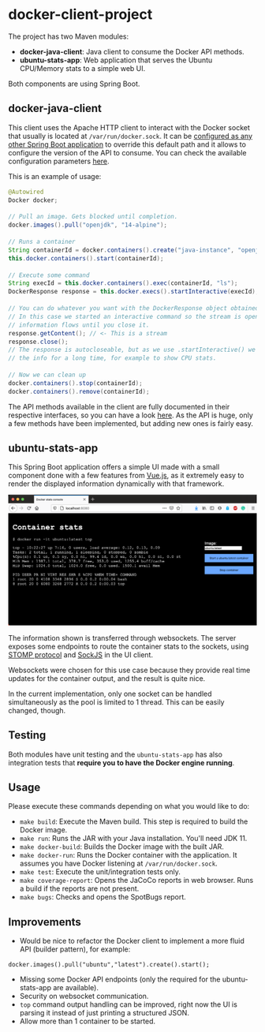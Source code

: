# docker-client-project

The project has two Maven modules:
- **docker-java-client**: Java client to consume the Docker API methods.
- **ubuntu-stats-app**: Web application that serves the Ubuntu CPU/Memory stats to a simple web UI.

Both components are using Spring Boot.

## docker-java-client

This client uses the Apache HTTP client to interact with the Docker socket that usually is located at `/var/run/docker.sock`.
It can be [configured as any other Spring Boot application](https://docs.spring.io/spring-boot/docs/2.4.0/reference/html/spring-boot-features.html#boot-features-external-config)
to override this default path and it allows to configure the version of the API to consume.
You can check the available configuration parameters [here](docker-java-client/src/main/resources/application.properties).

This is an example of usage:

```java
@Autowired
Docker docker;

// Pull an image. Gets blocked until completion.
docker.images().pull("openjdk", "14-alpine");

// Runs a container
String containerId = docker.containers().create("java-instance", "openjdk:14-alpine");
this.docker.containers().start(containerId);

// Execute some command
String execId = this.docker.containers().exec(containerId, "ls");
DockerResponse response = this.docker.execs().startInteractive(execId);

// You can do whatever you want with the DockerResponse object obtained.
// In this case we started an interactive command so the stream is open and
// information flows until you close it.
response.getContent(); // <- This is a stream
response.close();
// The response is autocloseable, but as we use .startInteractive() we may want to consume
// the info for a long time, for example to show CPU stats.

// Now we can clean up
docker.containers().stop(containerId);
docker.containers().remove(containerId);
```

The API methods available in the client are fully documented in their respective interfaces, so you can have a
look [here](docker-java-client/src/main/java/com/adambarreiro/docker/client/api). As the API is huge, only a few
methods have been implemented, but adding new ones is fairly easy.

## ubuntu-stats-app

This Spring Boot application offers a simple UI made with a small component done with a few features from [Vue.js](https://vuejs.org/),
as it extremely easy to render the displayed information dynamically with that framework.

![result](docs/result.png)

The information shown is transferred through websockets. The server exposes some endpoints to route the container stats
to the sockets, using [STOMP protocol](http://stomp.github.io/) and [SockJS](https://github.com/sockjs/sockjs-client) in the UI client.

Websockets were chosen for this use case because they provide real time updates for the container output, and the result
is quite nice.

In the current implementation, only one socket can be handled simultaneously as the pool is limited to 1
thread. This can be easily changed, though.

## Testing

Both modules have unit testing and the `ubuntu-stats-app` has also integration tests that **require you to have
the Docker engine running**.

## Usage

Please execute these commands depending on what you would like to do:

- `make build`: Execute the Maven build. This step is required to build the Docker image.
- `make run`: Runs the JAR with your Java installation. You'll need JDK 11.
- `make docker-build`: Builds the Docker image with the built JAR.
- `make docker-run`: Runs the Docker container with the application. It assumes you have Docker listening at `/var/run/docker.sock`.
- `make test`: Execute the unit/integration tests only.
- `make coverage-report`: Opens the JaCoCo reports in web browser. Runs a build if the reports are not present.
- `make bugs`: Checks and opens the SpotBugs report.

## Improvements

- Would be nice to refactor the Docker client to implement a more fluid API (builder pattern), for example:
```
docker.images().pull("ubuntu","latest").create().start();
```
- Missing some Docker API endpoints (only the required for the ubuntu-stats-app are available).
- Security on websocket communication.
- `top` command output handling can be improved, right now the UI is parsing it instead of just printing a structured JSON.
- Allow more than 1 container to be started.

